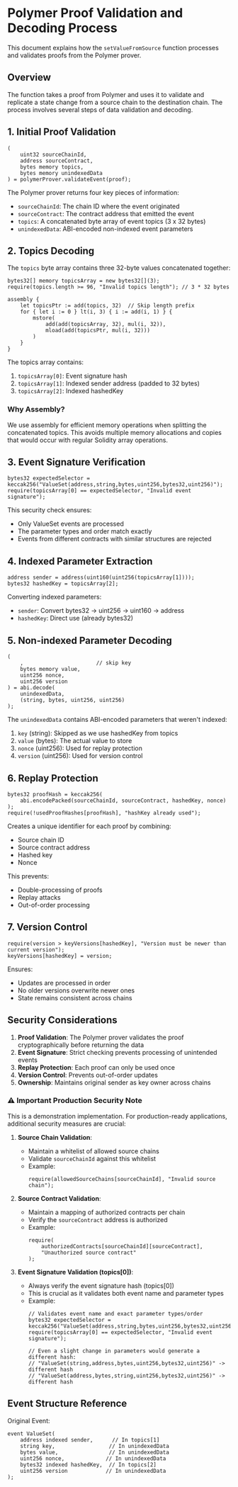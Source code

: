# Polymer Proof Validation and Decoding Process

This document explains how the `setValueFromSource` function processes and validates proofs from the Polymer prover.

## Overview

The function takes a proof from Polymer and uses it to validate and replicate a state change from a source chain to the destination chain. The process involves several steps of data validation and decoding.

## 1. Initial Proof Validation

```solidity
(
    uint32 sourceChainId,
    address sourceContract,
    bytes memory topics,
    bytes memory unindexedData
) = polymerProver.validateEvent(proof);
```

The Polymer prover returns four key pieces of information:
- `sourceChainId`: The chain ID where the event originated
- `sourceContract`: The contract address that emitted the event
- `topics`: A concatenated byte array of event topics (3 x 32 bytes)
- `unindexedData`: ABI-encoded non-indexed event parameters

## 2. Topics Decoding

The `topics` byte array contains three 32-byte values concatenated together:

```solidity
bytes32[] memory topicsArray = new bytes32[](3);
require(topics.length >= 96, "Invalid topics length"); // 3 * 32 bytes

assembly {
    let topicsPtr := add(topics, 32)  // Skip length prefix
    for { let i := 0 } lt(i, 3) { i := add(i, 1) } {
        mstore(
            add(add(topicsArray, 32), mul(i, 32)),
            mload(add(topicsPtr, mul(i, 32)))
        )
    }
}
```

The topics array contains:
1. `topicsArray[0]`: Event signature hash
2. `topicsArray[1]`: Indexed sender address (padded to 32 bytes)
3. `topicsArray[2]`: Indexed hashedKey

### Why Assembly?
We use assembly for efficient memory operations when splitting the concatenated topics. This avoids multiple memory allocations and copies that would occur with regular Solidity array operations.

## 3. Event Signature Verification

```solidity
bytes32 expectedSelector = keccak256("ValueSet(address,string,bytes,uint256,bytes32,uint256)");
require(topicsArray[0] == expectedSelector, "Invalid event signature");
```

This security check ensures:
- Only ValueSet events are processed
- The parameter types and order match exactly
- Events from different contracts with similar structures are rejected

## 4. Indexed Parameter Extraction

```solidity
address sender = address(uint160(uint256(topicsArray[1])));
bytes32 hashedKey = topicsArray[2];
```

Converting indexed parameters:
- `sender`: Convert bytes32 → uint256 → uint160 → address
- `hashedKey`: Direct use (already bytes32)

## 5. Non-indexed Parameter Decoding

```solidity
(
    ,                       // skip key
    bytes memory value,     
    uint256 nonce,         
    uint256 version        
) = abi.decode(
    unindexedData, 
    (string, bytes, uint256, uint256)
);
```

The `unindexedData` contains ABI-encoded parameters that weren't indexed:
1. `key` (string): Skipped as we use hashedKey from topics
2. `value` (bytes): The actual value to store
3. `nonce` (uint256): Used for replay protection
4. `version` (uint256): Used for version control

## 6. Replay Protection

```solidity
bytes32 proofHash = keccak256(
    abi.encodePacked(sourceChainId, sourceContract, hashedKey, nonce)
);
require(!usedProofHashes[proofHash], "hashKey already used");
```

Creates a unique identifier for each proof by combining:
- Source chain ID
- Source contract address
- Hashed key
- Nonce

This prevents:
- Double-processing of proofs
- Replay attacks
- Out-of-order processing

## 7. Version Control

```solidity
require(version > keyVersions[hashedKey], "Version must be newer than current version");
keyVersions[hashedKey] = version;
```

Ensures:
- Updates are processed in order
- No older versions overwrite newer ones
- State remains consistent across chains

## Security Considerations

1. **Proof Validation**: The Polymer prover validates the proof cryptographically before returning the data
2. **Event Signature**: Strict checking prevents processing of unintended events
3. **Replay Protection**: Each proof can only be used once
4. **Version Control**: Prevents out-of-order updates
5. **Ownership**: Maintains original sender as key owner across chains

### ⚠️ Important Production Security Note

This is a demonstration implementation. For production-ready applications, additional security measures are crucial:

1. **Source Chain Validation**:
   - Maintain a whitelist of allowed source chains
   - Validate `sourceChainId` against this whitelist
   - Example:
     ```solidity
     require(allowedSourceChains[sourceChainId], "Invalid source chain");
     ```

2. **Source Contract Validation**:
   - Maintain a mapping of authorized contracts per chain
   - Verify the `sourceContract` address is authorized
   - Example:
     ```solidity
     require(
         authorizedContracts[sourceChainId][sourceContract],
         "Unauthorized source contract"
     );
     ```

3. **Event Signature Validation (topics[0])**:
   - Always verify the event signature hash (topics[0])
   - This is crucial as it validates both event name and parameter types
   - Example:
     ```solidity
     // Validates event name and exact parameter types/order
     bytes32 expectedSelector = keccak256("ValueSet(address,string,bytes,uint256,bytes32,uint256)");
     require(topicsArray[0] == expectedSelector, "Invalid event signature");
     
     // Even a slight change in parameters would generate a different hash:
     // "ValueSet(string,address,bytes,uint256,bytes32,uint256)" -> different hash
     // "ValueSet(address,bytes,string,uint256,bytes32,uint256)" -> different hash
     ```

## Event Structure Reference

Original Event:
```solidity
event ValueSet(
    address indexed sender,      // In topics[1]
    string key,                 // In unindexedData
    bytes value,                // In unindexedData
    uint256 nonce,             // In unindexedData
    bytes32 indexed hashedKey,  // In topics[2]
    uint256 version            // In unindexedData
);
```